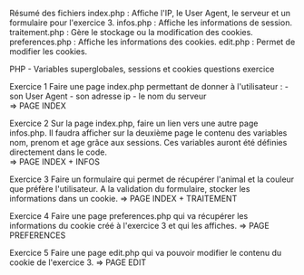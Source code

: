 Résumé des fichiers
index.php : Affiche l'IP, le User Agent, le serveur et un formulaire pour l'exercice 3.
infos.php : Affiche les informations de session.
traitement.php : Gère le stockage ou la modification des cookies.
preferences.php : Affiche les informations des cookies.
edit.php : Permet de modifier les cookies.


PHP - Variables superglobales, sessions et cookies
questions exercice

Exercice 1
Faire une page index.php permettant de donner à l'utilisateur : - son User Agent - son adresse ip - le nom du serveur  
=> PAGE INDEX

Exercice 2
Sur la page index.php, faire un lien vers une autre page infos.php. Il faudra afficher sur la deuxième page le contenu des variables nom, prenom et age grâce aux sessions. Ces variables auront été définies directement dans le code.  
=> PAGE INDEX + INFOS

Exercice 3
Faire un formulaire qui permet de récupérer l'animal et la couleur que préfère l'utilisateur. A la validation du formulaire, stocker les informations dans un cookie.
=> PAGE INDEX + TRAITEMENT

Exercice 4
Faire une page preferences.php qui va récupérer les informations du cookie créé à l'exercice 3 et qui les affiches.
=> PAGE PREFERENCES

Exercice 5
Faire une page edit.php qui va pouvoir modifier le contenu du cookie de l'exercice 3.
=> PAGE EDIT
